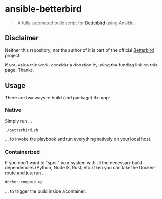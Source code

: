 # ansible-betterbird
> A fully automated build script for [Betterbird](https://www.betterbird.eu/) using Ansible.

## Disclaimer

Neither this repository, nor the author of it is part of the official [Betterbird](https://www.betterbird.eu/) project.

If you value this work, consider a donation by using the funding link on this page. Thanks.

## Usage

There are two ways to build (and package) the app:

### Native
Simply run ...

```./betterbird.sh```

... to invoke the playbook and run everything natively on your local host.

### Containerized
If you don't want to "spoil" your system with all the necessary build-dependencies (Python, NodeJS, Rust, etc.) then you can take the Docker-route and just run ...

```docker-compose up```

... to trigger the build inside a container.
